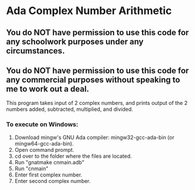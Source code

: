 # Ada Complex Number Arithmetic

## You do NOT have permission to use this code for any schoolwork purposes under any circumstances. 

## You do NOT have permission to use this code for any commercial purposes without speaking to me to work out a deal.

This program takes input of 2 complex numbers, and prints output of the 2 numbers added, subtracted, multiplied, and divided.

### To execute on Windows:
1) Download mingw's GNU Ada compiler: mingw32-gcc-ada-bin (or mingw64-gcc-ada-bin).
2) Open command prompt.
3) cd over to the folder where the files are located.
4) Run "gnatmake cnmain.adb"
5) Run "cnmain"
6) Enter first complex number.
7) Enter second complex number.

